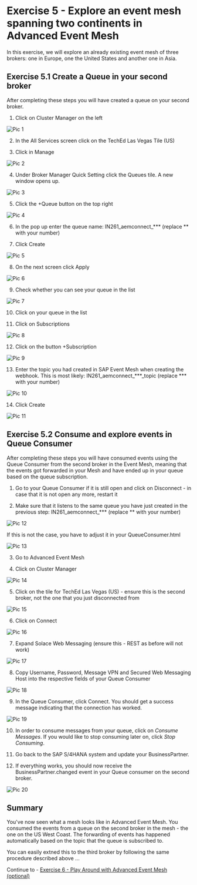 # Exercise 5 - Explore an event mesh spanning two continents in Advanced Event Mesh

In this exercise, we will explore an already existing event mesh of three brokers: one in Europe, one the United States and another one in Asia. 

## Exercise 5.1 Create a Queue in your second broker

After completing these steps you will have created a queue on your second broker.

1. Click on Cluster Manager on the left

![Pic 1](/./images/IN261-ex5-1.png)
  
2. In the All Services screen click on the TechEd Las Vegas Tile (US)
  
3. Click in Manage
  
![Pic 2](/./images/IN261-ex5-2.png)  
  
4. Under Broker Manager Quick Setting click the Queues tile. A new window opens up.
  
![Pic 3](/./images/IN261-ex5-3.png)    
  
5. Click the +Queue button on the top right
  
![Pic 4](/./images/IN261-ex5-4.png)      
  
6. In the pop up enter the queue name: IN261_aemconnect_*** (replace ** with your number)
    
7. Click Create
  
![Pic 5](/./images/IN261-ex5-5.png)   

8. On the next screen click Apply
  
![Pic 6](/./images/IN261-ex5-6.png)     
  
9. Check whether you can see your queue in the list  

![Pic 7](/./images/IN261-ex5-7.png)     

10. Click on your queue in the list

11. Click on Subscriptions

![Pic 8](/./images/IN261-ex5-8.png)     

12. Click on the button +Subscription

![Pic 9](/./images/IN261-ex5-9.png)   

13. Enter the topic you had created in SAP Event Mesh when creating the webhook. This is most likely: IN261_aemconnect_***_topic (replace *** with your number)

![Pic 10](/./images/IN261-ex5-10.png)   

14. Click Create

![Pic 11](/./images/IN261-ex5-11.png)   

## Exercise 5.2 Consume and explore events in Queue Consumer 

After completing these steps you will have consumed events using the Queue Consumer from the second broker in the Event Mesh, meaning that the events got forwarded in your Mesh and have ended up in your queue based on the queue subscription.

1. Go to your Queue Consumer if it is still open and click on Disconnect - in case that it is not open any more, restart it

2. Make sure that it listens to the same queue you have just created in the previous step: IN261_aemconnect_*** (replace ** with your number) 

![Pic 12](/./images/IN261-ex5-12.png)   

If this is not the case, you have to adjust it in your QueueConsumer.html

![Pic 13](/./images/IN261-ex5-13.png)   

3. Go to Advanced Event Mesh

4. Click on Cluster Manager

![Pic 14](/./images/IN261-ex5-14.png)   

5. Click on the tile for TechEd Las Vegas (US) - ensure this is the second broker, not the one that you just disconnected from

![Pic 15](/./images/IN261-ex5-15.png)   

6. Click on Connect

![Pic 16](/./images/IN261-ex5-16.png)   

7. Expand Solace Web Messaging (ensure this - REST as before will not work)

![Pic 17](/./images/IN261-ex5-17.png)   

8. Copy Username, Password, Message VPN and Secured Web Messaging Host into the respective fields of your Queue Consumer

![Pic 18](/./images/IN261-ex5-18.png)   

9. In the Queue Consumer, click Connect. You should get a success message indicating that the connection has worked.

![Pic 19](/./images/IN261-ex5-19.png)   

10. In order to consume messages from your queue, click on *Consume Messages*. If you would like to stop consuming later on, click *Stop Consuming*.

11. Go back to the SAP S/4HANA system and update your BusinessPartner. 

12. If everything works, you should now receive the BusinessPartner.changed event in your Queue consumer on the second broker.

![Pic 20](/./images/IN261-ex5-20.png)   

## Summary

You've now seen what a mesh looks like in Advanced Event Mesh. You consumed the events from a queue on the second broker in the mesh - the one on the US West Coast. The forwarding of events has happened automatically based on the topic that the queue is subscribed to.

You can easily extned this to the third broker by following the same procedure described above ...

Continue to - [Exercise 6 - Play Around with Advanced Event Mesh (optional)](../ex6/README.md)


